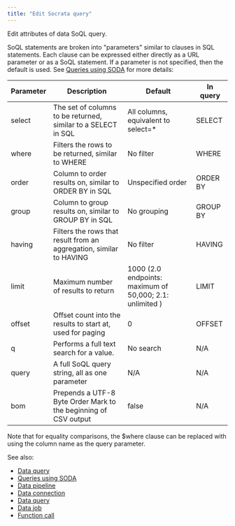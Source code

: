 ```yaml
---
title: "Edit Socrata query"
---
```


Edit attributes of data SoQL query.

SoQL statements are broken into "parameters" similar to clauses in SQL statements. Each clause can be expressed either
directly as a URL parameter or as a SoQL statement. If a parameter is not specified, then the default is used.
See [Queries using SODA](https://dev.socrata.com/docs/queries)
for more details:

| Parameter | Description                                                         | Default                                                  | In query |
|-----------|---------------------------------------------------------------------|----------------------------------------------------------|----------|
| select    | The set of columns to be returned, similar to a SELECT in SQL       | All columns, equivalent to select=\*                     | SELECT   |
| where     | Filters the rows to be returned, similar to WHERE                   | No filter                                                | WHERE    |
| order     | Column to order results on, similar to ORDER BY in SQL              | Unspecified order                                        | ORDER BY |
| group     | Column to group results on, similar to GROUP BY in SQL              | No grouping                                              | GROUP BY |
| having    | Filters the rows that result from an aggregation, similar to HAVING | No filter                                                | HAVING   |
| limit     | Maximum number of results to return                                 | 1000 (2.0 endpoints: maximum of 50,000; 2.1: unlimited ) | LIMIT    |
| offset    | Offset count into the results to start at, used for paging          | 0                                                        | OFFSET   |
| q         | Performs a full text search for a value.                            | No search                                                | N/A      |
| query     | A full SoQL query string, all as one parameter                      | N/A                                                      | N/A      |
| bom       | Prepends a UTF-8 Byte Order Mark to the beginning of CSV output     | false                                                    | N/A      |

Note that for equality comparisons, the $where clause can be replaced with using the column name as the query parameter.

See also:

* [Data query](data-query.md)
* [Queries using SODA](https://dev.socrata.com/docs/queries)
* [Data pipeline](data-pipeline.md)
* [Data connection](data-connection.md)
* [Data query](data-query.md)
* [Data job](data-job.md)
* [Function call](../datagrok/functions/function-call.md)
